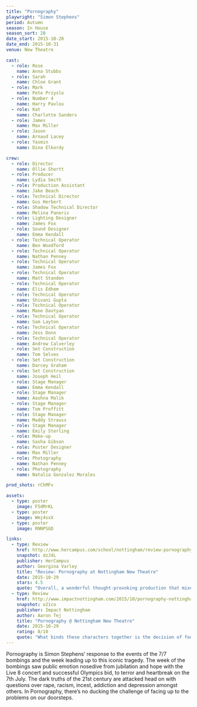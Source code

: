 ```yaml
---
title: "Pornography"
playwright: "Simon Stephens"
period: Autumn
season: In House
season_sort: 20
date_start: 2015-10-28
date_end: 2015-10-31
venue: New Theatre

cast:
  - role: Rose
    name: Anna Stubbs
  - role: Sarah
    name: Chloe Grant
  - role: Mark
    name: Pete Przyslo
  - role: Number 4
    name: Harry Pavlou
  - role: Kat
    name: Charlotte Sanders
  - role: James
    name: Max Miller
  - role: Jason
    name: Arnaud Lacey
  - role: Yasmin
    name: Dina Elkordy

crew:
  - role: Director
    name: Ollie Shortt
  - role: Producer
    name: Lydia Smith
  - role: Production Assistant
    name: Jake Beach
  - role: Technical Director
    name: Gus Herbert
  - role: Shadow Technical Director
    name: Melina Paneris
  - role: Lighting Designer
    name: James Fox
  - role: Sound Designer
    name: Emma Kendall
  - role: Technical Operator
    name: Ben Woodford
  - role: Technical Operator
    name: Nathan Penney
  - role: Technical Operator
    name: James Fox
  - role: Technical Operator
    name: Matt Standen
  - role: Technical Operator
    name: Elis Edhem
  - role: Technical Operator
    name: Shivani Gupta
  - role: Technical Operator
    name: Mane Davtyan
  - role: Technical Operator
    name: Sam Layton
  - role: Technical Operator
    name: Jess Donn
  - role: Technical Operator
    name: Andrew Calverley
  - role: Set Construction
    name: Tom Selves
  - role: Set Construction
    name: Darcey Graham
  - role: Set Construction
    name: Joseph Heil
  - role: Stage Manager
    name: Emma Kendall
  - role: Stage Manager
    name: Aashna Malik
  - role: Stage Manager
    name: Tom Proffitt
  - role: Stage Manager
    name: Maddy Strauss
  - role: Stage Manager
    name: Emily Sterling
  - role: Make-up
    name: Sasha Gibson
  - role: Poster Designer
    name: Max Miller
  - role: Photography
    name: Nathan Penney
  - role: Photography
    name: Natalia Gonzalez Morales

prod_shots: rChMFv

assets:
  - type: poster
    image: F5dMrKL
  - type: poster
    image: Wmj4sxX
  - type: poster
    image: RNNPSGD

links:
  - type: Review
    href: http://www.hercampus.com/school/nottingham/review-pornography-nottingham-new-theatre
    snapshot: dzJ4L
    publisher: HerCampus 
    author: Georgina Varley
    title: "Review: Pornography at Nottingham New Theatre"
    date: 2015-10-29
    stars: 4.5
    quote: "Overall, a wonderful thought-provoking production that mixes humour and ‘awfulness’, produced and acted perfectly, set to interest anyone concerned with the state of Britain today. "
  - type: Review
    href: http://www.impactnottingham.com/2015/10/pornography-nottingham-new-theatre/
    snapshot: o21co
    publisher: Impact Nottingham
    author: Aaron Tej
    title: "Pornography @ Nottingham New Theatre"
    date: 2015-10-29
    rating: 8/10
    quote: "What binds these characters together is the decision of four men who on that day attempted to bring a city to its knees. Harry Pavlou as the fourth bomber gives a controlled, eloquent performance and does what the media so often fails to do, humanise. "
---
```


Pornography is Simon Stephens’ response to the events of the 7/7 bombings and the week leading up to this iconic tragedy. The week of the bombings saw public emotion nosedive from jubilation and hope with the Live 8 concert and successful Olympics bid, to terror and heartbreak on the 7th July. The dark truths of the 21st century are attacked head on with questions over rape, racism, incest, addiction and depression amongst others. In Pornography, there’s no ducking the challenge of facing up to the problems on our doorsteps.

